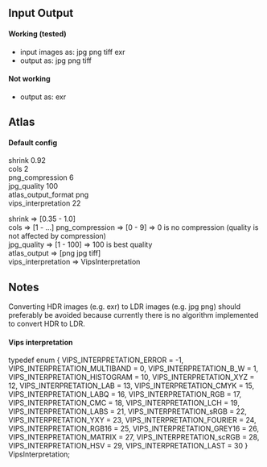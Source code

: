 
## Input Output

#### Working (tested)
 - input images as: jpg png tiff exr
 - output as: jpg png tiff

#### Not working
 - output as: exr



## Atlas

#### Default config
shrink 0.92         
cols 2               
png_compression 6    
jpg_quality 100      
atlas_output_format png  
vips_interpretation 22  


shrink              => [0.35 - 1.0]  
cols                => [1 - ...]
png_compression     => [0 - 9] => 0 is no compression (quality is not affected by compression)  
jpg_quality         => [1 - 100] => 100 is best quality  
atlas_output        => [png jpg tiff]  
vips_interpretation => VipsInterpretation

## Notes

Converting HDR images (e.g. exr) to LDR images (e.g. jpg png)
should preferably be avoided because currently there is no
algorithm implemented to convert HDR to LDR.

#### Vips interpretation

typedef enum {
VIPS_INTERPRETATION_ERROR = -1,
VIPS_INTERPRETATION_MULTIBAND = 0,
VIPS_INTERPRETATION_B_W = 1,
VIPS_INTERPRETATION_HISTOGRAM = 10,
VIPS_INTERPRETATION_XYZ = 12,
VIPS_INTERPRETATION_LAB = 13,
VIPS_INTERPRETATION_CMYK = 15,
VIPS_INTERPRETATION_LABQ = 16,
VIPS_INTERPRETATION_RGB = 17,
VIPS_INTERPRETATION_CMC = 18,
VIPS_INTERPRETATION_LCH = 19,
VIPS_INTERPRETATION_LABS = 21,
VIPS_INTERPRETATION_sRGB = 22,
VIPS_INTERPRETATION_YXY = 23,
VIPS_INTERPRETATION_FOURIER = 24,
VIPS_INTERPRETATION_RGB16 = 25,
VIPS_INTERPRETATION_GREY16 = 26,
VIPS_INTERPRETATION_MATRIX = 27,
VIPS_INTERPRETATION_scRGB = 28,
VIPS_INTERPRETATION_HSV = 29,
VIPS_INTERPRETATION_LAST = 30
} VipsInterpretation;